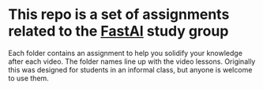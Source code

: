 # This repo is a set of assignments related to the [FastAI](course.fast.ai) study group

Each folder contains an assignment to help you solidify your knowledge after each video.  The folder names line up with the video lessons.  Originally this was designed for students in an informal class, but anyone is welcome to use them.